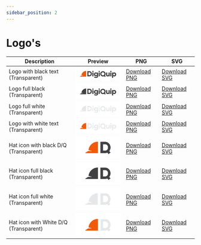 ```yaml
---
sidebar_position: 2
---
```


# Logo's


| Description | Preview | PNG     | SVG
| ----------- | ------- | ------- | ---------
| Logo with black text (Transparent)  | ![Logo with black text](./DigiQuip_logo_black-transparent_preview.png)    | [Download PNG](./PNG/DigiQuip_logo_black-transparent.png) | [Download SVG](./SVG/DigiQuip_logo_black-transparent.svg)
| Logo full black (Transparent)  | ![Logo instructions](./DigiQuip_logo_fullblack-transparent_preview.png)    | [Download PNG](./PNG/DigiQuip_logo_fullblack-transparent.png) | [Download SVG](./SVG/DigiQuip_logo_fullblack-transparent.svg)
| Logo full white (Transparent)  | ![Logo instructions](./DigiQuip_logo_fullwhite-transparent_preview.png)    | [Download PNG](./PNG/DigiQuip_logo_fullwhite-transparent.png) | [Download SVG](./SVG/DigiQuip_logo_fullwhite-transparent.svg)
| Logo with white text (Transparent)  | ![Logo instructions](./DigiQuip_logo_white-transparent_preview.png)    | [Download PNG](./PNG/DigiQuip_logo_white-transparent.png) | [Download SVG](./SVG/DigiQuip_logo_white-transparent.svg)
| Hat icon with black D/Q (Transparent)  | ![Logo instructions](./icon_d_black.png)    | [Download PNG](./PNG/DigiQuip_IconD_black-transparent.png) | [Download SVG](./SVG/DigiQuip_IconD_black-transparent.svg)
| Hat icon full black (Transparent)  | ![Logo instructions](./DigiQuip_IconD_fullblack-transparent_preview.png)    | [Download PNG](./PNG/DigiQuip_IconD_fullblack-transparent.png) | [Download SVG](./SVG/DigiQuip_IconD_fullblack-transparent.svg)
| Hat icon full white (Transparent)  | ![Logo instructions](./DigiQuip_IconD_fullwhite-transparent_preview.png)    | [Download PNG](./PNG/DigiQuip_IconD_fullwhite-transparent.png) | [Download SVG](./SVG/DigiQuip_IconD_fullwhite-transparent.svg)
| Hat icon with White D/Q (Transparent)  | ![Logo instructions](./DigiQuip_IconD_white-transparent_preview.png)    | [Download PNG](./PNG/DigiQuip_IconD_white-transparent.png) | [Download SVG](./SVG/DigiQuip_IconD_white-transparent.svg)


